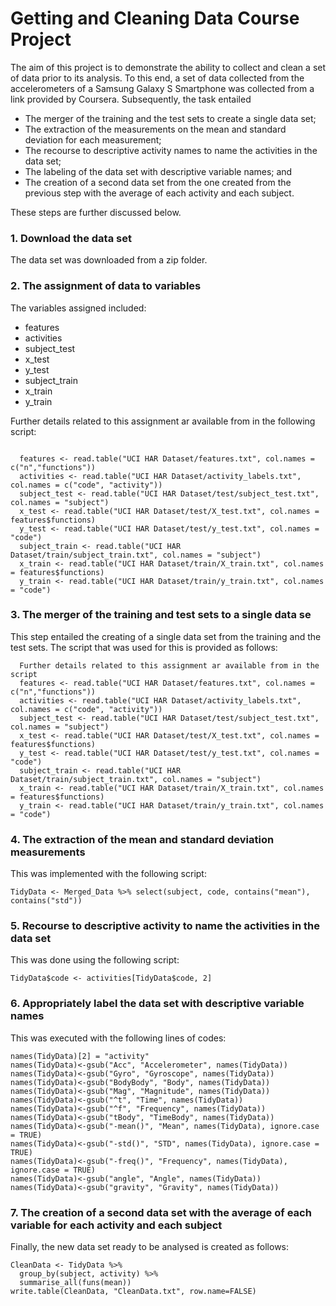 # Getting and Cleaning Data Course Project

The aim of this project is to demonstrate the ability to collect and clean a set of data prior to its analysis. To this end, a set of data collected from the accelerometers of a Samsung Galaxy S Smartphone was collected from a link provided by Coursera. Subsequently, the task entailed 


* The merger of the training and the test sets to create a single data set; 
* The extraction of the measurements on the mean and standard deviation for each measurement; 
* The recourse to descriptive activity names to name the activities in the data set; 
* The labeling of the data set with descriptive variable names; and 
* The creation of a second data set from the one created from the previous step with the average of each activity and each subject.

These steps are further discussed below.

### 1. Download the data set

The data set was downloaded from a zip folder.

### 2. The assignment of data to variables

The variables assigned included:
* features
* activities
* subject_test
* x_test
* y_test
* subject_train
* x_train
* y_train

 Further details related to this assignment ar available from in the following script:
 
```
 
  features <- read.table("UCI HAR Dataset/features.txt", col.names = c("n","functions"))
  activities <- read.table("UCI HAR Dataset/activity_labels.txt", col.names = c("code", "activity"))
  subject_test <- read.table("UCI HAR Dataset/test/subject_test.txt", col.names = "subject")
  x_test <- read.table("UCI HAR Dataset/test/X_test.txt", col.names = features$functions)
  y_test <- read.table("UCI HAR Dataset/test/y_test.txt", col.names = "code")
  subject_train <- read.table("UCI HAR Dataset/train/subject_train.txt", col.names = "subject")
  x_train <- read.table("UCI HAR Dataset/train/X_train.txt", col.names = features$functions)
  y_train <- read.table("UCI HAR Dataset/train/y_train.txt", col.names = "code")
```


### 3. The merger of the training and test sets to a single data se

This step entailed the creating of a single data set from the training and the test sets. The script that was used for this is provided as follows:

```
  Further details related to this assignment ar available from in the script
  features <- read.table("UCI HAR Dataset/features.txt", col.names = c("n","functions"))
  activities <- read.table("UCI HAR Dataset/activity_labels.txt", col.names = c("code", "activity"))
  subject_test <- read.table("UCI HAR Dataset/test/subject_test.txt", col.names = "subject")
  x_test <- read.table("UCI HAR Dataset/test/X_test.txt", col.names = features$functions)
  y_test <- read.table("UCI HAR Dataset/test/y_test.txt", col.names = "code")
  subject_train <- read.table("UCI HAR Dataset/train/subject_train.txt", col.names = "subject")
  x_train <- read.table("UCI HAR Dataset/train/X_train.txt", col.names = features$functions)
  y_train <- read.table("UCI HAR Dataset/train/y_train.txt", col.names = "code")
```


### 4. The extraction of the mean and standard deviation measurements

This was implemented with the following script:

```
TidyData <- Merged_Data %>% select(subject, code, contains("mean"), contains("std"))
```

### 5. Recourse to descriptive activity to name the activities in the data set

This was done using the following script:

```
TidyData$code <- activities[TidyData$code, 2]
```

### 6. Appropriately label the data set with descriptive variable names

This was executed with the following lines of codes:

```
names(TidyData)[2] = "activity"
names(TidyData)<-gsub("Acc", "Accelerometer", names(TidyData))
names(TidyData)<-gsub("Gyro", "Gyroscope", names(TidyData))
names(TidyData)<-gsub("BodyBody", "Body", names(TidyData))
names(TidyData)<-gsub("Mag", "Magnitude", names(TidyData))
names(TidyData)<-gsub("^t", "Time", names(TidyData))
names(TidyData)<-gsub("^f", "Frequency", names(TidyData))
names(TidyData)<-gsub("tBody", "TimeBody", names(TidyData))
names(TidyData)<-gsub("-mean()", "Mean", names(TidyData), ignore.case = TRUE)
names(TidyData)<-gsub("-std()", "STD", names(TidyData), ignore.case = TRUE)
names(TidyData)<-gsub("-freq()", "Frequency", names(TidyData), ignore.case = TRUE)
names(TidyData)<-gsub("angle", "Angle", names(TidyData))
names(TidyData)<-gsub("gravity", "Gravity", names(TidyData))
```

### 7. The creation of a second data set with the average of each variable for each activity and each subject

Finally, the new data set ready to be analysed is created as follows:

```
CleanData <- TidyData %>%
  group_by(subject, activity) %>%
  summarise_all(funs(mean))
write.table(CleanData, "CleanData.txt", row.name=FALSE)
```
